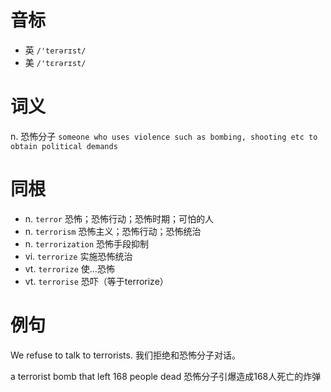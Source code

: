 # 音标

- 英 `/'terərɪst/`
- 美 `/'tɛrərɪst/`

# 词义

n. 恐怖分子
`someone who uses violence such as bombing, shooting etc to obtain political demands`

# 同根

- n. `terror` 恐怖；恐怖行动；恐怖时期；可怕的人
- n. `terrorism` 恐怖主义；恐怖行动；恐怖统治
- n. `terrorization` 恐怖手段抑制
- vi. `terrorize` 实施恐怖统治
- vt. `terrorize` 使…恐怖
- vt. `terrorise` 恐吓（等于terrorize）

# 例句

We refuse to talk to terrorists.
我们拒绝和恐怖分子对话。

a terrorist bomb that left 168 people dead
恐怖分子引爆造成168人死亡的炸弹



